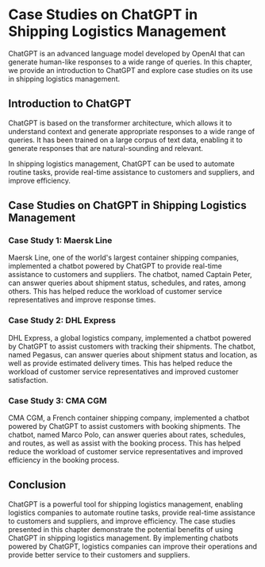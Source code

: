Case Studies on ChatGPT in Shipping Logistics Management
============================================================================================

ChatGPT is an advanced language model developed by OpenAI that can generate human-like responses to a wide range of queries. In this chapter, we provide an introduction to ChatGPT and explore case studies on its use in shipping logistics management.

Introduction to ChatGPT
-----------------------

ChatGPT is based on the transformer architecture, which allows it to understand context and generate appropriate responses to a wide range of queries. It has been trained on a large corpus of text data, enabling it to generate responses that are natural-sounding and relevant.

In shipping logistics management, ChatGPT can be used to automate routine tasks, provide real-time assistance to customers and suppliers, and improve efficiency.

Case Studies on ChatGPT in Shipping Logistics Management
--------------------------------------------------------

### Case Study 1: Maersk Line

Maersk Line, one of the world's largest container shipping companies, implemented a chatbot powered by ChatGPT to provide real-time assistance to customers and suppliers. The chatbot, named Captain Peter, can answer queries about shipment status, schedules, and rates, among others. This has helped reduce the workload of customer service representatives and improve response times.

### Case Study 2: DHL Express

DHL Express, a global logistics company, implemented a chatbot powered by ChatGPT to assist customers with tracking their shipments. The chatbot, named Pegasus, can answer queries about shipment status and location, as well as provide estimated delivery times. This has helped reduce the workload of customer service representatives and improved customer satisfaction.

### Case Study 3: CMA CGM

CMA CGM, a French container shipping company, implemented a chatbot powered by ChatGPT to assist customers with booking shipments. The chatbot, named Marco Polo, can answer queries about rates, schedules, and routes, as well as assist with the booking process. This has helped reduce the workload of customer service representatives and improved efficiency in the booking process.

Conclusion
----------

ChatGPT is a powerful tool for shipping logistics management, enabling logistics companies to automate routine tasks, provide real-time assistance to customers and suppliers, and improve efficiency. The case studies presented in this chapter demonstrate the potential benefits of using ChatGPT in shipping logistics management. By implementing chatbots powered by ChatGPT, logistics companies can improve their operations and provide better service to their customers and suppliers.
